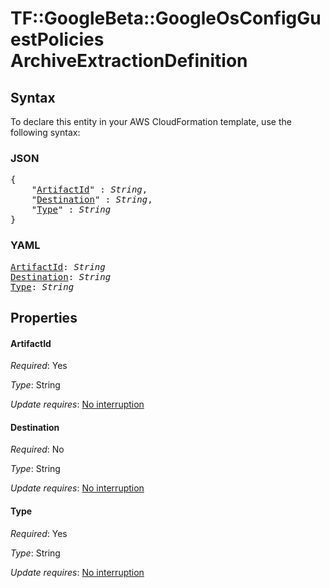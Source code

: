 # TF::GoogleBeta::GoogleOsConfigGuestPolicies ArchiveExtractionDefinition

## Syntax

To declare this entity in your AWS CloudFormation template, use the following syntax:

### JSON

<pre>
{
    "<a href="#artifactid" title="ArtifactId">ArtifactId</a>" : <i>String</i>,
    "<a href="#destination" title="Destination">Destination</a>" : <i>String</i>,
    "<a href="#type" title="Type">Type</a>" : <i>String</i>
}
</pre>

### YAML

<pre>
<a href="#artifactid" title="ArtifactId">ArtifactId</a>: <i>String</i>
<a href="#destination" title="Destination">Destination</a>: <i>String</i>
<a href="#type" title="Type">Type</a>: <i>String</i>
</pre>

## Properties

#### ArtifactId

_Required_: Yes

_Type_: String

_Update requires_: [No interruption](https://docs.aws.amazon.com/AWSCloudFormation/latest/UserGuide/using-cfn-updating-stacks-update-behaviors.html#update-no-interrupt)

#### Destination

_Required_: No

_Type_: String

_Update requires_: [No interruption](https://docs.aws.amazon.com/AWSCloudFormation/latest/UserGuide/using-cfn-updating-stacks-update-behaviors.html#update-no-interrupt)

#### Type

_Required_: Yes

_Type_: String

_Update requires_: [No interruption](https://docs.aws.amazon.com/AWSCloudFormation/latest/UserGuide/using-cfn-updating-stacks-update-behaviors.html#update-no-interrupt)

